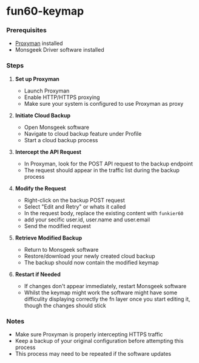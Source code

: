 # fun60-keymap

### Prerequisites
- [Proxyman](https://proxyman.io/) installed
- Monsgeek Driver software installed

### Steps

1. **Set up Proxyman**
   - Launch Proxyman
   - Enable HTTP/HTTPS proxying
   - Make sure your system is configured to use Proxyman as proxy

2. **Initiate Cloud Backup**
   - Open Monsgeek software
   - Navigate to cloud backup feature under Profile
   - Start a cloud backup process

3. **Intercept the API Request**
   - In Proxyman, look for the POST API request to the backup endpoint
   - The request should appear in the traffic list during the backup process

4. **Modify the Request**
   - Right-click on the backup POST request
   - Select "Edit and Retry" or whats it called
   - In the request body, replace the existing content with `funkier60`
   - add your secific user.id, user.name and user.email
   - Send the modified request

5. **Retrieve Modified Backup**
   - Return to Monsgeek software
   - Restore/download your newly created cloud backup
   - The backup should now contain the modified keymap

6. **Restart if Needed**
   - If changes don't appear immediately, restart Monsgeek software
   - Whilst the keymap might work the software might have some difficulity displaying correctly the fn layer once you start editing it, though the changes should stick

### Notes
- Make sure Proxyman is properly intercepting HTTPS traffic
- Keep a backup of your original configuration before attempting this process
- This process may need to be repeated if the software updates
